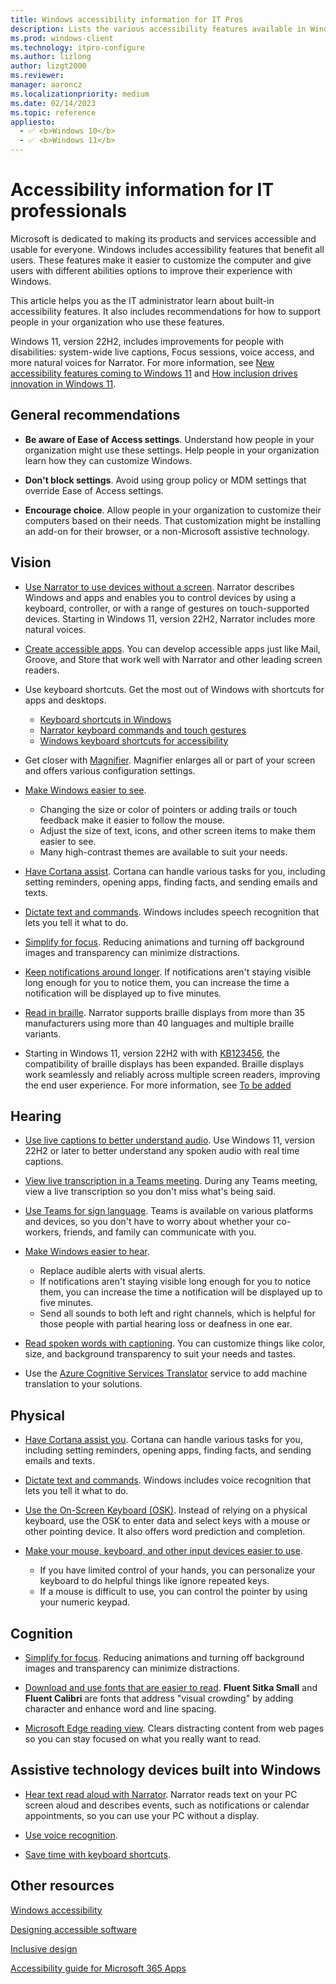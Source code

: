 ```yaml
---
title: Windows accessibility information for IT Pros
description: Lists the various accessibility features available in Windows client with links to detailed guidance on how to set them.
ms.prod: windows-client
ms.technology: itpro-configure
ms.author: lizlong
author: lizgt2000
ms.reviewer: 
manager: aaroncz
ms.localizationpriority: medium
ms.date: 02/14/2023
ms.topic: reference
appliesto: 
  - ✅ <b>Windows 10</b>
  - ✅ <b>Windows 11</b>
---
```


# Accessibility information for IT professionals

Microsoft is dedicated to making its products and services accessible and usable for everyone. Windows includes accessibility features that benefit all users. These features make it easier to customize the computer and give users with different abilities options to improve their experience with Windows.

This article helps you as the IT administrator learn about built-in accessibility features. It also includes recommendations for how to support people in your organization who use these features.

Windows 11, version 22H2, includes improvements for people with disabilities: system-wide live captions, Focus sessions, voice access, and more natural voices for Narrator. For more information, see [New accessibility features coming to Windows 11](https://blogs.windows.com/windowsexperience/2022/05/10/new-accessibility-features-coming-to-windows-11/) and [How inclusion drives innovation in Windows 11](https://blogs.windows.com/windowsexperience/?p=177554).<!-- 6294246 -->

## General recommendations

- **Be aware of Ease of Access settings**. Understand how people in your organization might use these settings. Help people in your organization learn how they can customize Windows.

- **Don't block settings**. Avoid using group policy or MDM settings that override Ease of Access settings.

- **Encourage choice**. Allow people in your organization to customize their computers based on their needs. That customization might be installing an add-on for their browser, or a non-Microsoft assistive technology.

## Vision

- [Use Narrator to use devices without a screen](https://support.microsoft.com/windows/complete-guide-to-narrator-e4397a0d-ef4f-b386-d8ae-c172f109bdb1). Narrator describes Windows and apps and enables you to control devices by using a keyboard, controller, or with a range of gestures on touch-supported devices. Starting in Windows 11, version 22H2, Narrator includes more natural voices.

- [Create accessible apps](/windows/apps/develop/accessibility). You can develop accessible apps just like Mail, Groove, and Store that work well with Narrator and other leading screen readers.

- Use keyboard shortcuts. Get the most out of Windows with shortcuts for apps and desktops.

  - [Keyboard shortcuts in Windows](https://support.microsoft.com/windows/keyboard-shortcuts-in-windows-dcc61a57-8ff0-cffe-9796-cb9706c75eec)
  - [Narrator keyboard commands and touch gestures](https://support.microsoft.com/windows/appendix-b-narrator-keyboard-commands-and-touch-gestures-8bdab3f4-b3e9-4554-7f28-8b15bd37410a)
  - [Windows keyboard shortcuts for accessibility](https://support.microsoft.com/windows/windows-keyboard-shortcuts-for-accessibility-021bcb62-45c8-e4ef-1e4f-41b8c1fc87fd)

- Get closer with [Magnifier](https://support.microsoft.com/windows/use-magnifier-to-make-things-on-the-screen-easier-to-see-414948ba-8b1c-d3bd-8615-0e5e32204198). Magnifier enlarges all or part of your screen and offers various configuration settings.

- [Make Windows easier to see](https://support.microsoft.com/windows/make-windows-easier-to-see-c97c2b0d-cadb-93f0-5fd1-59ccfe19345d).

  - Changing the size or color of pointers or adding trails or touch feedback make it easier to follow the mouse.
  - Adjust the size of text, icons, and other screen items to make them easier to see.
  - Many high-contrast themes are available to suit your needs.

- [Have Cortana assist](https://support.microsoft.com/topic/what-is-cortana-953e648d-5668-e017-1341-7f26f7d0f825). Cortana can handle various tasks for you, including setting reminders, opening apps, finding facts, and sending emails and texts.

- [Dictate text and commands](https://support.microsoft.com/windows/use-voice-recognition-in-windows-83ff75bd-63eb-0b6c-18d4-6fae94050571). Windows includes speech recognition that lets you tell it what to do.

- [Simplify for focus](https://support.microsoft.com/windows/make-it-easier-to-focus-on-tasks-0d259fd9-e9d0-702c-c027-007f0e78eaf2). Reducing animations and turning off background images and transparency can minimize distractions.

- [Keep notifications around longer](https://support.microsoft.com/windows/make-windows-easier-to-hear-9c18cfdc-63be-2d47-0f4f-5b00facfd2e1). If notifications aren't staying visible long enough for you to notice them, you can increase the time a notification will be displayed up to five minutes.

- [Read in braille](https://support.microsoft.com/windows/chapter-8-using-narrator-with-braille-3e5f065b-1c9d-6eb2-ec6d-1d07c9e94b20). Narrator supports braille displays from more than 35 manufacturers using more than 40 languages and multiple braille variants.

- Starting in Windows 11, version 22H2 with with [KB123456](https://microsoft.com), the compatibility of braille displays has been expanded. Braille displays work seamlessly and reliably across multiple screen readers, improving the end user experience. For more information, see [To be added](https://microsoft.com)

## Hearing

- [Use live captions to better understand audio](https://support.microsoft.com/windows/use-live-captions-to-better-understand-audio-b52da59c-14b8-4031-aeeb-f6a47e6055df). Use Windows 11, version 22H2 or later to better understand any spoken audio with real time captions.

- [View live transcription in a Teams meeting](https://support.microsoft.com/office/view-live-transcription-in-a-teams-meeting-dc1a8f23-2e20-4684-885e-2152e06a4a8b). During any Teams meeting, view a live transcription so you don't miss what's being said.

- [Use Teams for sign language](https://www.microsoft.com/microsoft-teams/group-chat-software). Teams is available on various platforms and devices, so you don't have to worry about whether your co-workers, friends, and family can communicate with you.

- [Make Windows easier to hear](https://support.microsoft.com/windows/make-windows-easier-to-hear-9c18cfdc-63be-2d47-0f4f-5b00facfd2e1).

  - Replace audible alerts with visual alerts.
  - If notifications aren't staying visible long enough for you to notice them, you can increase the time a notification will be displayed up to five minutes.
  - Send all sounds to both left and right channels, which is helpful for those people with partial hearing loss or deafness in one ear.

- [Read spoken words with captioning](https://support.microsoft.com/windows/change-caption-settings-135c465b-8cfd-3bac-9baf-4af74bc0069a). You can customize things like color, size, and background transparency to suit your needs and tastes.

- Use the [Azure Cognitive Services Translator](/azure/cognitive-services/translator/) service to add machine translation to your solutions.

## Physical

- [Have Cortana assist you](https://support.microsoft.com/topic/what-is-cortana-953e648d-5668-e017-1341-7f26f7d0f825). Cortana can handle various tasks for you, including setting reminders, opening apps, finding facts, and sending emails and texts.

- [Dictate text and commands](https://support.microsoft.com/windows/use-voice-recognition-in-windows-83ff75bd-63eb-0b6c-18d4-6fae94050571). Windows includes voice recognition that lets you tell it what to do.

- [Use the On-Screen Keyboard (OSK)](https://support.microsoft.com/windows/use-the-on-screen-keyboard-osk-to-type-ecbb5e08-5b4e-d8c8-f794-81dbf896267a). Instead of relying on a physical keyboard, use the OSK to enter data and select keys with a mouse or other pointing device. It also offers word prediction and completion.

- [Make your mouse, keyboard, and other input devices easier to use](https://support.microsoft.com/windows/make-your-mouse-keyboard-and-other-input-devices-easier-to-use-10733da7-fa82-88be-0672-f123d4b3dcfe).

  - If you have limited control of your hands, you can personalize your keyboard to do helpful things like ignore repeated keys.
  - If a mouse is difficult to use, you can control the pointer by using your numeric keypad.

## Cognition

- [Simplify for focus](https://support.microsoft.com/windows/make-it-easier-to-focus-on-tasks-0d259fd9-e9d0-702c-c027-007f0e78eaf2). Reducing animations and turning off background images and transparency can minimize distractions.

- [Download and use fonts that are easier to read](https://www.microsoft.com/download/details.aspx?id=50721). **Fluent Sitka Small** and **Fluent Calibri** are fonts that address "visual crowding" by adding character and enhance word and line spacing.

- [Microsoft Edge reading view](https://support.microsoft.com/windows/take-your-reading-with-you-b6699255-4436-708e-7b93-4d2e19a15af8). Clears distracting content from web pages so you can stay focused on what you really want to read.

## Assistive technology devices built into Windows

- [Hear text read aloud with Narrator](https://support.microsoft.com/windows/hear-text-read-aloud-with-narrator-040f16c1-4632-b64e-110a-da4a0ac56917). Narrator reads text on your PC screen aloud and describes events, such as notifications or calendar appointments, so you can use your PC without a display.

- [Use voice recognition](https://support.microsoft.com/windows/use-voice-recognition-in-windows-83ff75bd-63eb-0b6c-18d4-6fae94050571).

- [Save time with keyboard shortcuts](https://support.microsoft.com/windows/keyboard-shortcuts-in-windows-dcc61a57-8ff0-cffe-9796-cb9706c75eec).

## Other resources

[Windows accessibility](https://www.microsoft.com/Accessibility/windows)

[Designing accessible software](/windows/apps/design/accessibility/designing-inclusive-software)

[Inclusive design](https://www.microsoft.com/design/inclusive)

[Accessibility guide for Microsoft 365 Apps](/deployoffice/accessibility-guide)
